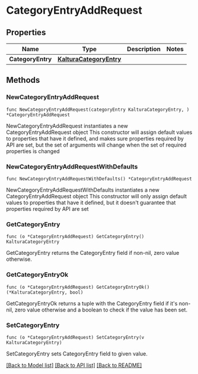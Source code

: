 # CategoryEntryAddRequest

## Properties

Name | Type | Description | Notes
------------ | ------------- | ------------- | -------------
**CategoryEntry** | [**KalturaCategoryEntry**](KalturaCategoryEntry.md) |  | 

## Methods

### NewCategoryEntryAddRequest

`func NewCategoryEntryAddRequest(categoryEntry KalturaCategoryEntry, ) *CategoryEntryAddRequest`

NewCategoryEntryAddRequest instantiates a new CategoryEntryAddRequest object
This constructor will assign default values to properties that have it defined,
and makes sure properties required by API are set, but the set of arguments
will change when the set of required properties is changed

### NewCategoryEntryAddRequestWithDefaults

`func NewCategoryEntryAddRequestWithDefaults() *CategoryEntryAddRequest`

NewCategoryEntryAddRequestWithDefaults instantiates a new CategoryEntryAddRequest object
This constructor will only assign default values to properties that have it defined,
but it doesn't guarantee that properties required by API are set

### GetCategoryEntry

`func (o *CategoryEntryAddRequest) GetCategoryEntry() KalturaCategoryEntry`

GetCategoryEntry returns the CategoryEntry field if non-nil, zero value otherwise.

### GetCategoryEntryOk

`func (o *CategoryEntryAddRequest) GetCategoryEntryOk() (*KalturaCategoryEntry, bool)`

GetCategoryEntryOk returns a tuple with the CategoryEntry field if it's non-nil, zero value otherwise
and a boolean to check if the value has been set.

### SetCategoryEntry

`func (o *CategoryEntryAddRequest) SetCategoryEntry(v KalturaCategoryEntry)`

SetCategoryEntry sets CategoryEntry field to given value.



[[Back to Model list]](../README.md#documentation-for-models) [[Back to API list]](../README.md#documentation-for-api-endpoints) [[Back to README]](../README.md)


